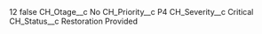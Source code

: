 <?xml version="1.0" encoding="UTF-8"?>
<CustomMetadata xmlns="http://soap.sforce.com/2006/04/metadata" xmlns:xsi="http://www.w3.org/2001/XMLSchema-instance" xmlns:xsd="http://www.w3.org/2001/XMLSchema">
    <label>12</label>
    <protected>false</protected>
    <values>
        <field>CH_Otage__c</field>
        <value xsi:type="xsd:string">No</value>
    </values>
    <values>
        <field>CH_Priority__c</field>
        <value xsi:type="xsd:string">P4</value>
    </values>
    <values>
        <field>CH_Severity__c</field>
        <value xsi:type="xsd:string">Critical</value>
    </values>
    <values>
        <field>CH_Status__c</field>
        <value xsi:type="xsd:string">Restoration Provided</value>
    </values>
</CustomMetadata>
